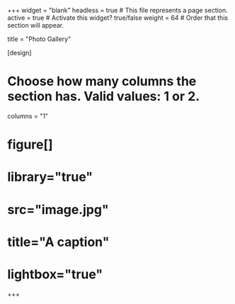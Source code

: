+++
widget = "blank"
headless = true  # This file represents a page section.
active = true  # Activate this widget? true/false
weight = 64  # Order that this section will appear.

title = "Photo Gallery"

[design]
  # Choose how many columns the section has. Valid values: 1 or 2.
  columns = "1"

# figure[]
# library="true" 
# src="image.jpg" 
# title="A caption" 
# lightbox="true"

+++